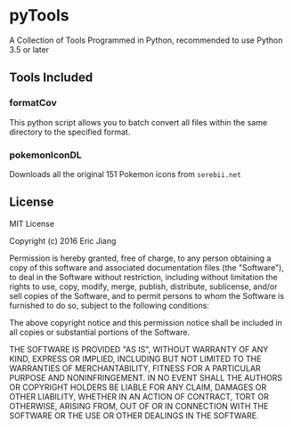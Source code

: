 # pyTools
A Collection of Tools Programmed in Python, recommended to use Python 3.5 or later

## Tools Included

### formatCov
This python script allows you to batch convert all files within the same directory to the specified format. 

### pokemonIconDL
Downloads all the original 151 Pokemon icons from `serebii.net`  

## License
MIT License

Copyright (c) 2016 Eric Jiang

Permission is hereby granted, free of charge, to any person obtaining a copy
of this software and associated documentation files (the "Software"), to deal
in the Software without restriction, including without limitation the rights
to use, copy, modify, merge, publish, distribute, sublicense, and/or sell
copies of the Software, and to permit persons to whom the Software is
furnished to do so, subject to the following conditions:

The above copyright notice and this permission notice shall be included in all
copies or substantial portions of the Software.

THE SOFTWARE IS PROVIDED "AS IS", WITHOUT WARRANTY OF ANY KIND, EXPRESS OR
IMPLIED, INCLUDING BUT NOT LIMITED TO THE WARRANTIES OF MERCHANTABILITY,
FITNESS FOR A PARTICULAR PURPOSE AND NONINFRINGEMENT. IN NO EVENT SHALL THE
AUTHORS OR COPYRIGHT HOLDERS BE LIABLE FOR ANY CLAIM, DAMAGES OR OTHER
LIABILITY, WHETHER IN AN ACTION OF CONTRACT, TORT OR OTHERWISE, ARISING FROM,
OUT OF OR IN CONNECTION WITH THE SOFTWARE OR THE USE OR OTHER DEALINGS IN THE
SOFTWARE.
